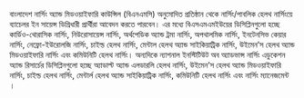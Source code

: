 বাংলাদেশ নার্সিং অ্যান্ড মিডওয়াইফারি কাউন্সিল (বিএনএমসি) অনুমোদিত প্রতিষ্ঠান থেকে নার্সিং/পাবলিক হেলথ নার্সিংয়ে ব্যাচেলর ইন সায়েন্স ডিগ্রিধারী প্রার্থীরা আবেদন করতে পারবেন। এর মধ্যে বিএসএমএমইউয়ের ডিসিপ্লিনগুলো হচ্ছে কার্ডিও-থোরাসিক নার্সিং, নিউরোসায়েন্স নার্সিং, অর্থপেডিক অ্যান্ড ট্রমা নার্সিং, অপথালমিক নার্সিং, ইনটেনসিভ কেয়ার নার্সিং, নেফ্রো-ইউরোলজি নার্সিং, চাইল্ড হেলথ নার্সিং, মেন্টাল হেলথ অ্যান্ড সাইকিয়াট্রিক নার্সিং, উইমেন’স হেলথ অ্যান্ড মিডওয়াইফারি নার্সিং এবং কমিউনিটি হেলথ নার্সিং। অন্যদিকে ন্যাশনাল ইনস্টিটিউট অব অ্যাডভান্স নার্সিং এডুকেশন অ্যান্ড রিসার্চের ডিসিপ্লিনগুলো হচ্ছে অ্যাডাল্ট অ্যান্ড এলডারলি হেলথ নার্সিং, উইমেন’স হেলথ অ্যান্ড মিডওয়াইফারি নার্সিং, চাইল্ড হেলথ নার্সিং, মেন্টার্ল হেলথ অ্যান্ড সাইকিয়াট্রিক নার্সিং, কমিউনিটি হেলথ নার্সিং এবং নার্সিং ম্যানেজমেন্ট ।
